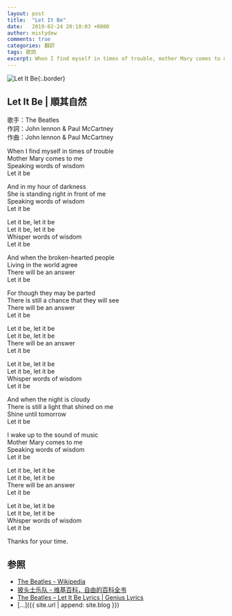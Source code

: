```yaml
---
layout: post
title:  "Let It Be"
date:   2019-02-24 20:10:03 +0800
author: mistydew
comments: true
categories: 翻訳
tags: 歌詞
excerpt: When I find myself in times of trouble, mother Mary comes to me, speaking words of wisdom, Let it be.
---
```

![Let It Be](https://raw.githubusercontent.com/mistydew/misc/master/cover/Let%20It%20Be.jpg){:.border}

## Let It Be | 順其自然

歌手：The Beatles<br>
作詞：John lennon & Paul McCartney<br>
作曲：John lennon & Paul McCartney

When I find myself in times of trouble<br>
Mother Mary comes to me<br>
Speaking words of wisdom<br>
Let it be

And in my hour of darkness<br>
She is standing right in front of me<br>
Speaking words of wisdom<br>
Let it be

Let it be, let it be<br>
Let it be, let it be<br>
Whisper words of wisdom<br>
Let it be

And when the broken-hearted people<br>
Living in the world agree<br>
There will be an answer<br>
Let it be

For though they may be parted<br>
There is still a chance that they will see<br>
There will be an answer<br>
Let it be

Let it be, let it be<br>
Let it be, let it be<br>
There will be an answer<br>
Let it be

Let it be, let it be<br>
Let it be, let it be<br>
Whisper words of wisdom<br>
Let it be

And when the night is cloudy<br>
There is still a light that shined on me<br>
Shine until tomorrow<br>
Let it be

I wake up to the sound of music<br>
Mother Mary comes to me<br>
Speaking words of wisdom<br>
Let it be

Let it be, let it be<br>
Let it be, let it be<br>
There will be an answer<br>
Let it be

Let it be, let it be<br>
Let it be, let it be<br>
Whisper words of wisdom<br>
Let it be

Thanks for your time.

## 参照
* [The Beatles - Wikipedia](https://en.wikipedia.org/wiki/The_Beatles)
* [披头士乐队 - 维基百科，自由的百科全书](https://zh.wikipedia.org/wiki/披頭四樂隊)
* [The Beatles – Let It Be Lyrics \| Genius Lyrics](https://genius.com/The-beatles-let-it-be-lyrics)
* [...]({{ site.url | append: site.blog }})
